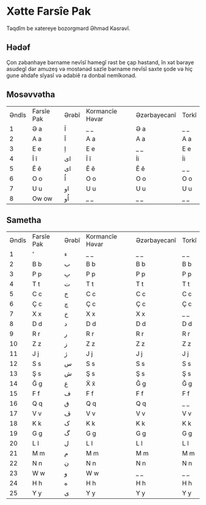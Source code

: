 # Xətte Farsîe Pak


 Təqdîm be xatereye bozorgmərd Əhməd Kəsrəvî.


## Hədəf

Çon zəbanhaye bərname nevîsî həmegî rəst be çap həstand, în xət bəraye asudegî dər amuzeş və mostənəd sazîe bərname nevîsî saxte şode və hiç gune əhdafe sîyasî və ədabiê ra donbal nemîkonad.


## Mosəvvətha 


<table>
  <tr>
   <td>Əndîs
   </td>
   <td>Farsîe Pak
   </td>
   <td>Ərəbî
   </td>
   <td>Kormancîe Həvar
   </td>
   <td>Əzərbayecanî
   </td>
   <td>Torkî
   </td>
  </tr>
  <tr>
   <td>1
   </td>
   <td>Ə a
   </td>
   <td>اَ
   </td>
   <td>_ _
   </td>
   <td>Ə a
   </td>
   <td>_ _
   </td>
  </tr>
  <tr>
   <td>2
   </td>
   <td>A a
   </td>
   <td>آ
   </td>
   <td>A a
   </td>
   <td>A a
   </td>
   <td>A a
   </td>
  </tr>
  <tr>
   <td>3
   </td>
   <td>E e
   </td>
   <td>اِ
   </td>
   <td>E e
   </td>
   <td>_ _
   </td>
   <td>E e
   </td>
  </tr>
  <tr>
   <td>4
   </td>
   <td>Î î
   </td>
   <td>ای
   </td>
   <td>Î î
   </td>
   <td>İi
   </td>
   <td>İi
   </td>
  </tr>
  <tr>
   <td>5
   </td>
   <td>Ê ê
   </td>
   <td>ای
   </td>
   <td>Ê ê
   </td>
   <td>Ê ê
   </td>
   <td>_ _
   </td>
  </tr>
  <tr>
   <td>6
   </td>
   <td>O o
   </td>
   <td>اُ
   </td>
   <td>O o
   </td>
   <td>O o
   </td>
   <td>O o
   </td>
  </tr>
  <tr>
   <td>7
   </td>
   <td>U u
   </td>
   <td>او
   </td>
   <td>U u
   </td>
   <td>U u
   </td>
   <td>U u
   </td>
  </tr>
  <tr>
   <td>8
   </td>
   <td>Ow ow
   </td>
   <td>اُو
   </td>
   <td>_ _
   </td>
   <td>_ _
   </td>
   <td>_ _
   </td>
  </tr>
</table>



## Sametha


<table>
  <tr>
   <td>Əndîs
   </td>
   <td>Farsîe Pak
   </td>
   <td>Ərəbî
   </td>
   <td>Kormancîe Həvar
   </td>
   <td>Əzərbayecanî
   </td>
   <td>Torkî
   </td>
  </tr>
  <tr>
   <td>1
   </td>
   <td>'
   </td>
   <td>ء
   </td>
   <td>_ _
   </td>
   <td>_ _
   </td>
   <td>_ _
   </td>
  </tr>
  <tr>
   <td>2
   </td>
   <td>B b
   </td>
   <td>ب
   </td>
   <td>B b
   </td>
   <td>B b
   </td>
   <td>B b
   </td>
  </tr>
  <tr>
   <td>3
   </td>
   <td>P p
   </td>
   <td>پ
   </td>
   <td>P p
   </td>
   <td>P p
   </td>
   <td>P p
   </td>
  </tr>
  <tr>
   <td>4
   </td>
   <td>T t
   </td>
   <td>ت
   </td>
   <td>T t
   </td>
   <td>T t
   </td>
   <td>T t
   </td>
  </tr>
  <tr>
   <td>5
   </td>
   <td>C c
   </td>
   <td>ج
   </td>
   <td>C c
   </td>
   <td>C c
   </td>
   <td>C c
   </td>
  </tr>
  <tr>
   <td>6
   </td>
   <td>Ç c
   </td>
   <td>چ
   </td>
   <td>Ç c
   </td>
   <td>Ç c
   </td>
   <td>Ç c
   </td>
  </tr>
  <tr>
   <td>7
   </td>
   <td>X x
   </td>
   <td>خ
   </td>
   <td>X x
   </td>
   <td>X x
   </td>
   <td>_ _
   </td>
  </tr>
  <tr>
   <td>8
   </td>
   <td>D d
   </td>
   <td>د
   </td>
   <td>D d
   </td>
   <td>D d
   </td>
   <td>D d
   </td>
  </tr>
  <tr>
   <td>9
   </td>
   <td>R r
   </td>
   <td>ر
   </td>
   <td>R r
   </td>
   <td>R r
   </td>
   <td>R r
   </td>
  </tr>
  <tr>
   <td>10
   </td>
   <td>Z z
   </td>
   <td>ز
   </td>
   <td>Z z
   </td>
   <td>Z z
   </td>
   <td>Z z
   </td>
  </tr>
  <tr>
   <td>11
   </td>
   <td>J j
   </td>
   <td>ژ
   </td>
   <td>J j
   </td>
   <td>J j
   </td>
   <td>J j
   </td>
  </tr>
  <tr>
   <td>12
   </td>
   <td>S s
   </td>
   <td>س
   </td>
   <td>S s
   </td>
   <td>S s
   </td>
   <td>S s
   </td>
  </tr>
  <tr>
   <td>13
   </td>
   <td>Ş s
   </td>
   <td>ش
   </td>
   <td>Ş s
   </td>
   <td>Ş s
   </td>
   <td>Ş s
   </td>
  </tr>
  <tr>
   <td>14
   </td>
   <td>Ğ g
   </td>
   <td>غ
   </td>
   <td>Ẍ ẍ
   </td>
   <td>Ğ g
   </td>
   <td>Ğ g
   </td>
  </tr>
  <tr>
   <td>15
   </td>
   <td>F f
   </td>
   <td>ف
   </td>
   <td>F f
   </td>
   <td>F f
   </td>
   <td>F f
   </td>
  </tr>
  <tr>
   <td>16
   </td>
   <td>Q q
   </td>
   <td>ق
   </td>
   <td>Q q
   </td>
   <td>Q q
   </td>
   <td>_ _
   </td>
  </tr>
  <tr>
   <td>17
   </td>
   <td>V v
   </td>
   <td>ڤ
   </td>
   <td>V v
   </td>
   <td>V v
   </td>
   <td>V v
   </td>
  </tr>
  <tr>
   <td>18
   </td>
   <td>K k
   </td>
   <td>ک
   </td>
   <td>K k
   </td>
   <td>K k
   </td>
   <td>K k
   </td>
  </tr>
  <tr>
   <td>19
   </td>
   <td>G g
   </td>
   <td>گ
   </td>
   <td>G g
   </td>
   <td>G g
   </td>
   <td>G g
   </td>
  </tr>
  <tr>
   <td>20
   </td>
   <td>L l
   </td>
   <td>ل
   </td>
   <td>L l
   </td>
   <td>L l
   </td>
   <td>L l
   </td>
  </tr>
  <tr>
   <td>21
   </td>
   <td>M m
   </td>
   <td>م
   </td>
   <td>M m
   </td>
   <td>M m
   </td>
   <td>M m
   </td>
  </tr>
  <tr>
   <td>22
   </td>
   <td>N n
   </td>
   <td>ن
   </td>
   <td>N n
   </td>
   <td>N n
   </td>
   <td>N n
   </td>
  </tr>
  <tr>
   <td>23
   </td>
   <td>W w
   </td>
   <td>و
   </td>
   <td>W w
   </td>
   <td>_ _
   </td>
   <td>_ _
   </td>
  </tr>
  <tr>
   <td>24
   </td>
   <td>H h
   </td>
   <td>ه
   </td>
   <td>H h
   </td>
   <td>H h
   </td>
   <td>H h
   </td>
  </tr>
  <tr>
   <td>25
   </td>
   <td>Y y
   </td>
   <td>ی
   </td>
   <td>Y y
   </td>
   <td>Y y
   </td>
   <td>Y y
   </td>
  </tr>
</table>